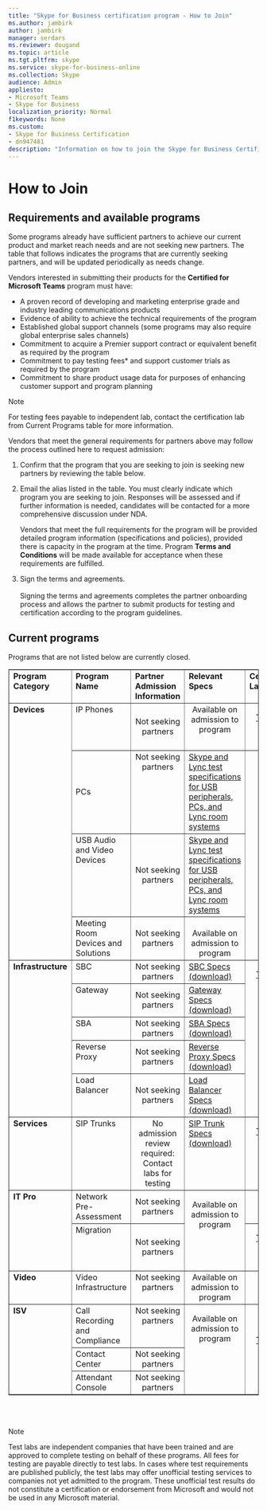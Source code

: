 ```yaml
---
title: "Skype for Business certification program - How to Join"
ms.author: jambirk
author: jambirk
manager: serdars
ms.reviewer: dougand
ms.topic: article
ms.tgt.pltfrm: skype
ms.service: skype-for-business-online
ms.collection: Skype
audience: Admin
appliesto:
- Microsoft Teams
- Skype for Business
localization_priority: Normal
f1keywords: None
ms.custom:
- Skype for Business Certification
- dn947481
description: "Information on how to join the Skype for Business Certification Program and the available programs."
---
```


# How to Join

## Requirements and available programs
Some programs already have sufficient partners to achieve our current product and market reach needs and are not seeking new partners. The table that follows indicates the programs that are currently seeking partners, and will be updated periodically as needs change.

Vendors interested in submitting their products for the **Certified for Microsoft Teams** program must have:
- A proven record of developing and marketing enterprise grade and industry leading communications products
- Evidence of ability to achieve the technical requirements of the program
- Established global support channels (some programs may also require global enterprise sales channels)
- Commitment to acquire a Premier support contract or equivalent benefit as required by the program
- Commitment to pay testing fees* and support customer trials as required by the program
- Commitment to share product usage data for purposes of enhancing customer support and program planning

> [!NOTE]
> For testing fees payable to independent lab, contact the certification lab from Current Programs table for more information.

Vendors that meet the general requirements for partners above may follow the process outlined here to request admission:
1. Confirm that the program that you are seeking to join is seeking new partners by reviewing the table below.

2. Email the alias listed in the table. You must clearly indicate which program you are seeking to join. Responses will be assessed and if further information is needed, candidates will be contacted for a more comprehensive discussion under NDA.

    Vendors that meet the full requirements for the program will be provided detailed program information (specifications and policies), provided there is capacity in the program at the time. Program **Terms and Conditions** will be made available for acceptance when these requirements are fulfilled.
1. Sign the terms and agreements.</br></br>
   Signing the terms and agreements completes the partner onboarding process and allows the partner to submit products for testing and certification according to the program guidelines.

## Current programs
Programs that are not listed below are currently closed.

<table border="1" cellpadding="1" cellspacing="" class="grid" style="border-collapse:collapse;background-color:white width=" width="750" xmlns="http://www.w3.org/1999/xhtml">
		<colgroup>
			<col width="115" />
			<col width="200" />
			<col width="150" />
			<col width="100" />
			<col width="95" />
		</colgroup>
		<tr align="left" valign="top">
			<td><strong>Program Category</strong></td>
			<td><strong>Program Name </strong></td>
			<td align="left" valign="top"><strong>Partner Admission<br />Information</strong></td>
			<td align="left" valign="top"><strong>Relevant Specs</strong></td>
			<td align="left" valign="top"><strong>Certification Labs*</strong></td>
		</tr>
		<tr align="left" valign="top">
			<td rowspan="4"><strong>Devices</strong></td>
			<td>IP Phones</td>
			<td style="text-align:center" valign="middle">Not seeking partners</td>
			<td style="text-align:center">Available on admission to program</td>
			<td style="text-align:center" valign="middle">
				<p><a href="http://www.tekvizion.com/premier-tenants/microsoft">Tekvizion</a></p>
				<p><a href="http://www.taas.wipro.com/user/certifications-and-qualifications-testing/unified-communications-open-interoperability-program-lync-server-rfp.aspx">Wipro</a></p>
			</td>
		</tr>
		<tr align="left" valign="middle">
			<td>PCs</td>
			<td style="text-align:center" valign="top">Not seeking partners</td>
            <td><a href="test-spec.md" data-raw-source="[Skype and Lync test specifications for USB peripherals, PCs, and Lync room systems](test-spec.md)">Skype and Lync test specifications for USB peripherals, PCs, and Lync room systems</a> </td>
			<td rowspan="3" style="text-align:center" valign="middle">
				<p><a href="http://www.asttechlabs.com/">AST</a></p>
				<p><a href="http://www.pal-acoustics.com/">PAL</a></p>
			</td>
		</tr>
		<tr align="left" valign="top">
			<td>USB Audio and Video Devices</td>
			<td style="text-align:center" valign="middle">Not seeking partners</td>
            <td><a href="test-spec.md" data-raw-source="[Skype and Lync test specifications for USB peripherals, PCs, and Lync room systems](test-spec.md)">Skype and Lync test specifications for USB peripherals, PCs, and Lync room systems</a></a></td>
		</tr>
		<tr align="left" valign="top">
			<td>Meeting Room Devices and Solutions</td>
			<td style="text-align:center" valign="middle">Not seeking partners</td>
			<td style="text-align:center"><br />Available on admission to program</td>
		</tr>
		<tr align="left" valign="top">
			<td rowspan="5"><strong>Infrastructure</strong></td>
			<td>SBC</td>
			<td style="text-align:center" valign="middle">Not seeking partners</td>
			<td><a href="https://download.microsoft.com/download/8/7/5/8752C5DB-C318-4066-AE09-362D7D51D5FE/TDS_SfB_Server_2015_Infrastructure_Interoperability_Program_DOCUMENTS_ALL.zip">SBC Specs (download)</a></td>
			<td rowspan="5" style="text-align:center" valign="top">
				<p><a href="http://www.tekvizion.com/premier-tenants/microsoft">Tekvizion</a></p>
				<p><a href="http://www.taas.wipro.com/user/certifications-and-qualifications-testing/unified-communications-open-interoperability-program-lync-server-rfp.aspx">Wipro</a></p>
			</td>
		</tr>
		<tr align="left" valign="top">
			<td>Gateway</td>
			<td style="text-align:center" valign="middle">Not seeking partners</td>
			<td><a href="https://download.microsoft.com/download/8/7/5/8752C5DB-C318-4066-AE09-362D7D51D5FE/TDS_SfB_Server_2015_Infrastructure_Interoperability_Program_DOCUMENTS_ALL.zip">Gateway Specs (download)</a></td>
		</tr>
		<tr align="left" valign="top">
			<td>SBA</td>
			<td style="text-align:center" valign="middle">Not seeking partners</td>
			<td><a href="https://download.microsoft.com/download/8/7/5/8752C5DB-C318-4066-AE09-362D7D51D5FE/TDS_SfB_Server_2015_Infrastructure_Interoperability_Program_DOCUMENTS_ALL.zip">SBA Specs (download)</a></td>
		</tr>
		<tr align="left" valign="top">
			<td>Reverse Proxy</td>
			<td style="text-align:center" valign="middle">Not seeking partners</td>
			<td><a href="https://download.microsoft.com/download/8/7/5/8752C5DB-C318-4066-AE09-362D7D51D5FE/TDS_SfB_Server_2015_Infrastructure_Interoperability_Program_DOCUMENTS_ALL.zip">Reverse Proxy Specs (download)</a></td>
		</tr>
		<tr align="left" valign="top">
			<td>Load Balancer</td>
			<td style="text-align:center" valign="middle">Not seeking partners</td>
			<td><a href="https://download.microsoft.com/download/8/7/5/8752C5DB-C318-4066-AE09-362D7D51D5FE/TDS_SfB_Server_2015_Infrastructure_Interoperability_Program_DOCUMENTS_ALL.zip">Load Balancer Specs (download)</a></td>
		</tr>
		<tr align="left" valign="top">
			<td><strong>Services</strong></td>
			<td>SIP Trunks</td>
			<td style="text-align:center">No admission review required:<br />Contact labs for testing</td>
			<td><a href="https://download.microsoft.com/download/8/7/5/8752C5DB-C318-4066-AE09-362D7D51D5FE/TDS_SfB_Server_2015_Infrastructure_Interoperability_Program_DOCUMENTS_ALL.zip">SIP Trunk Specs (download)</a></td>
			<td style="text-align:center" valign="top">
				<p><a href="http://www.tekvizion.com/premier-tenants/microsoft">Tekvizion</a></p>
				<p><a href="http://www.taas.wipro.com/user/certifications-and-qualifications-testing/unified-communications-open-interoperability-program-lync-server-rfp.aspx">Wipro</a></p>
			</td>
		</tr>
		<tr align="left" valign="top">
			<td rowspan="2"><strong>IT Pro</strong></td>
			<td>Network Pre-Assessment</td>
			<td style="text-align:center" valign="middle">Not seeking partners</td>
			<td rowspan="2">
				<p style="text-align: center">Available on admission to program</p>
			</td>
			<td style="text-align:center">N/A</td>
		</tr>
		<tr align="left" valign="top">
			<td>Migration</td>
			<td style="text-align:center" valign="middle">Not seeking partners</td>
			<td style="text-align:center">
				<p><a href="http://www.tekvizion.com/premier-tenants/microsoft">Tekvizion</a></p>
				<p><a href="http://www.taas.wipro.com/user/certifications-and-qualifications-testing/unified-communications-open-interoperability-program-lync-server-rfp.aspx">Wipro</a></p>
			</td>
		</tr>
		<tr align="left" valign="top">
			<td><strong>Video</strong></td>
			<td>Video Infrastructure</td>
			<td style="text-align:center">Not seeking partners</td>
			<td style="text-align:center">Available on admission to program</td>
			<td style="text-align:center">Coming<br />Soon</td>
		</tr>
		<tr align="left" valign="top">
			<td rowspan="3"><strong>ISV</strong></td>
			<td>Call Recording and Compliance</td>
			<td align="center" valign="top">Not seeking partners</td>
			<td rowspan="3">
				<p style="text-align: center">Available on admission to program</p>
			</td>
			<td rowspan="3" style="text-align:center" valign="middle">
				<p><a href="http://www.tekvizion.com/premier-tenants/microsoft">Tekvizion</a></p>
				<p><a href="http://www.taas.wipro.com/user/certifications-and-qualifications-testing/unified-communications-open-interoperability-program-lync-server-rfp.aspx">Wipro</a></p>
			</td>
		</tr>
		<tr align="left" valign="top">
			<td>Contact Center</td>
			<td align="center" valign="top">Not seeking partners</td>
		</tr>
		<tr align="left" valign="top">
			<td>Attendant Console</td>
			<td align="center" valign="top">Not seeking partners</td>
		</tr>
	</table> </br> </br>

> [!NOTE]
> Test labs are independent companies that have been trained and are approved to complete testing on behalf of these programs. All fees for testing are payable directly to test labs. In cases where test requirements are published publicly, the test labs may offer unofficial testing services to companies not yet admitted to the program. These unofficial test results do not constitute a certification or endorsement from Microsoft and would not be used in any Microsoft material.
